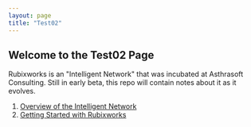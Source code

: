 ```yaml
---
layout: page
title: "Test02"
---
```

## Welcome to the Test02 Page

Rubixworks is an "Intelligent Network" that was incubated at Asthrasoft Consulting. Still in early beta, this repo will contain notes about it as it evolves. 

 1. [Overview of the Intelligent Network](P001.md)
 2. [Getting Started with Rubixworks](P002.md)
<!--stackedit_data:
eyJoaXN0b3J5IjpbLTk3NDQ2MDQxNl19
-->